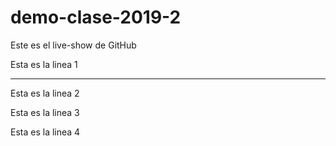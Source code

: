 # demo-clase-2019-2
Este es el live-show de GitHub

Esta es la linea 1
- - - - - - - - - - -
Esta es la linea 2

Esta es la linea 3

Esta es la linea 4
